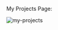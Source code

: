 My Projects Page:


![my-projects](https://github.com/user-attachments/assets/8f27fcaa-28f9-4a6c-950e-b1ecfc1e42d7)











